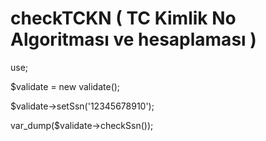 # checkTCKN ( TC Kimlik No Algoritması ve hesaplaması )

use;

$validate = new validate();

$validate->setSsn('12345678910');

var_dump($validate->checkSsn());
